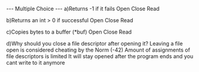 --- Multiple Choice ---
a)Returns -1 if it fails
Open	Close	Read

b)Returns an int > 0 if successful
Open	Close	Read

c)Copies bytes to a buffer (*buf)
Open	Close	Read

d)Why should you close a file descriptor after opening it?
Leaving a file open is considered cheating by the Norm (-42)		Amount of assignments of file descriptors is limited		It will stay opened after the program ends and you cant write to it anymore